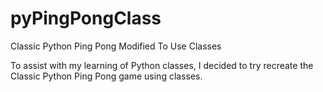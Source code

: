 # pyPingPongClass
Classic Python Ping Pong Modified To Use Classes

To assist with my learning of Python classes, I decided to try recreate the Classic Python Ping Pong game using classes.
